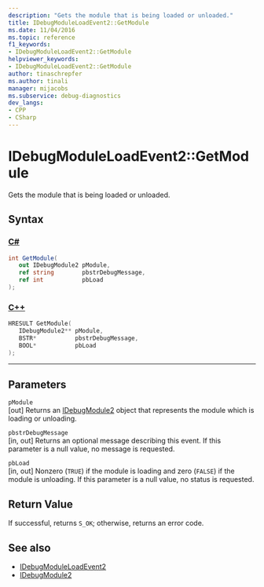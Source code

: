 ```yaml
---
description: "Gets the module that is being loaded or unloaded."
title: IDebugModuleLoadEvent2::GetModule
ms.date: 11/04/2016
ms.topic: reference
f1_keywords:
- IDebugModuleLoadEvent2::GetModule
helpviewer_keywords:
- IDebugModuleLoadEvent2::GetModule
author: tinaschrepfer
ms.author: tinali
manager: mijacobs
ms.subservice: debug-diagnostics
dev_langs:
- CPP
- CSharp
---
```

# IDebugModuleLoadEvent2::GetModule

Gets the module that is being loaded or unloaded.

## Syntax

### [C#](#tab/csharp)
```csharp
int GetModule( 
   out IDebugModule2 pModule,
   ref string        pbstrDebugMessage,
   ref int           pbLoad
);
```
### [C++](#tab/cpp)
```cpp
HRESULT GetModule( 
   IDebugModule2** pModule,
   BSTR*           pbstrDebugMessage,
   BOOL*           pbLoad
);
```
---

## Parameters
`pModule`\
[out] Returns an [IDebugModule2](../../../extensibility/debugger/reference/idebugmodule2.md) object that represents the module which is loading or unloading.

`pbstrDebugMessage`\
[in, out] Returns an optional message describing this event. If this parameter is a null value, no message is requested.

`pbLoad`\
[in, out] Nonzero (`TRUE`) if the module is loading and zero (`FALSE`) if the module is unloading. If this parameter is a null value, no status is requested.

## Return Value
 If successful, returns `S_OK`; otherwise, returns an error code.

## See also
- [IDebugModuleLoadEvent2](../../../extensibility/debugger/reference/idebugmoduleloadevent2.md)
- [IDebugModule2](../../../extensibility/debugger/reference/idebugmodule2.md)
